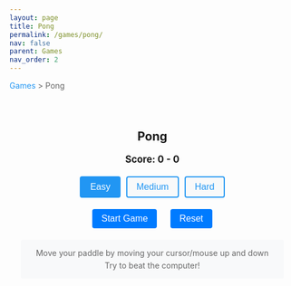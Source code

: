 ```yaml
---
layout: page
title: Pong
permalink: /games/pong/
nav: false
parent: Games
nav_order: 2
---
```


<div class="breadcrumb">
    <a href="/games/">Games</a> > Pong
</div>

<div class="game-container">
    <div class="game-header">
        <h2>Pong</h2>
        <div class="game-stats">
            <span>Score: <span id="score">0 - 0</span></span>
        </div>
    </div>
    <div class="game-mode-selector">
        <div id="difficultySelector" class="difficulty-selector">
            <button class="difficulty-btn active" data-difficulty="easy">Easy</button>
            <button class="difficulty-btn" data-difficulty="medium">Medium</button>
            <button class="difficulty-btn" data-difficulty="hard">Hard</button>
        </div>
    </div>
    <div class="game-controls">
        <button id="startGame">Start Game</button>
        <button id="resetGame">Reset</button>
    </div>
    <div class="game-instructions">
        <p>Move your paddle by moving your cursor/mouse up and down</p>
        <p>Try to beat the computer!</p>
    </div>
    <canvas id="pongCanvas" width="800" height="400"></canvas>
</div>

<style>
.breadcrumb {
    margin-bottom: 20px;
    color: #666;
}

.breadcrumb a {
    color: #2196F3;
    text-decoration: none;
}

.breadcrumb a:hover {
    text-decoration: underline;
}

.game-container {
    max-width: 800px;
    margin: 0 auto;
    padding: 20px;
    text-align: center;
}

.game-header {
    margin-bottom: 20px;
}

.game-stats {
    display: flex;
    justify-content: center;
    gap: 20px;
    margin: 10px 0;
    font-size: 1.2em;
    font-weight: bold;
}

.game-mode-selector {
    margin-bottom: 20px;
}

.difficulty-selector {
    display: flex;
    justify-content: center;
    gap: 10px;
    margin: 10px 0;
}

.difficulty-btn {
    padding: 8px 16px;
    font-size: 16px;
    cursor: pointer;
    background-color: #f8f9fa;
    color: #2196F3;
    border: 2px solid #2196F3;
    border-radius: 4px;
    transition: all 0.2s;
}

.difficulty-btn:hover {
    background-color: #e3f2fd;
}

.difficulty-btn.active {
    background-color: #2196F3;
    color: white;
}

.game-controls {
    margin-bottom: 20px;
}

.game-controls button {
    margin: 0 10px;
    padding: 8px 16px;
    font-size: 16px;
    cursor: pointer;
    background-color: #007bff;
    color: white;
    border: none;
    border-radius: 4px;
}

.game-controls button:hover {
    background-color: #0056b3;
}

.game-instructions {
    margin-bottom: 20px;
    padding: 10px;
    background-color: #f8f9fa;
    border-radius: 4px;
}

.game-instructions p {
    margin: 5px 0;
    color: #666;
}

#pongCanvas {
    background-color: #000;
    border-radius: 4px;
    box-shadow: 0 2px 4px rgba(0,0,0,0.2);
    cursor: none;
}

@media (max-width: 800px) {
    #pongCanvas {
        width: 100%;
        height: auto;
    }
}
</style>

<script>
document.addEventListener('DOMContentLoaded', function() {
    const canvas = document.getElementById('pongCanvas');
    const ctx = canvas.getContext('2d');
    const startButton = document.getElementById('startGame');
    const resetButton = document.getElementById('resetGame');
    const scoreDisplay = document.getElementById('score');
    const difficultyBtns = document.querySelectorAll('.difficulty-btn');
    
    // Game objects
    const ball = {
        x: canvas.width / 2,
        y: canvas.height / 2,
        radius: 10,
        dx: 5,
        dy: 5,
        color: '#fff'
    };
    
    const paddleHeight = 100;
    const paddleWidth = 10;
    
    const player = {
        x: 0,
        y: canvas.height / 2 - paddleHeight / 2,
        width: paddleWidth,
        height: paddleHeight,
        color: '#fff',
        score: 0
    };
    
    const computer = {
        x: canvas.width - paddleWidth,
        y: canvas.height / 2 - paddleHeight / 2,
        width: paddleWidth,
        height: paddleHeight,
        color: '#fff',
        score: 0
    };
    
    // Game state
    let gameLoop = null;
    let difficulty = 'easy';
    let mouseY = canvas.height / 2;
    
    // Game settings
    const settings = {
        easy: {
            ballSpeed: 4,
            computerSpeed: 3,
            computerAccuracy: 0.7
        },
        medium: {
            ballSpeed: 6,
            computerSpeed: 5,
            computerAccuracy: 0.85
        },
        hard: {
            ballSpeed: 8,
            computerSpeed: 8,
            computerAccuracy: 0.95
        }
    };
    
    // Event listeners for difficulty selection
    difficultyBtns.forEach(btn => {
        btn.addEventListener('click', () => {
            difficultyBtns.forEach(b => b.classList.remove('active'));
            btn.classList.add('active');
            difficulty = btn.dataset.difficulty;
        });
    });
    
    // Mouse/touch event listeners
    function handlePointerMove(e) {
        const rect = canvas.getBoundingClientRect();
        const scaleY = canvas.height / rect.height;
        
        const clientY = e.type.includes('touch') ? e.touches[0].clientY : e.clientY;
        mouseY = (clientY - rect.top) * scaleY;
        
        // Keep paddle within canvas bounds
        mouseY = Math.max(paddleHeight/2, Math.min(canvas.height - paddleHeight/2, mouseY));
    }
    
    canvas.addEventListener('mousemove', handlePointerMove);
    canvas.addEventListener('touchmove', handlePointerMove, { passive: false });
    canvas.addEventListener('touchstart', (e) => e.preventDefault(), { passive: false });
    
    // Simple AI that follows the ball
    function updateComputer() {
        const currentSettings = settings[difficulty];
        
        // Calculate target position (center of paddle)
        const targetY = ball.y - (computer.height / 2);
        
        // Add some randomness to make it less perfect
        const randomOffset = (Math.random() - 0.5) * (1 - currentSettings.computerAccuracy) * 50;
        const finalTarget = targetY + randomOffset;
        
        // Move towards the target
        const distance = finalTarget - computer.y;
        const moveAmount = currentSettings.computerSpeed * Math.sign(distance);
        
        // Apply movement
        computer.y += moveAmount;
        
        // Keep paddle within bounds
        if (computer.y < 0) computer.y = 0;
        if (computer.y + computer.height > canvas.height) {
            computer.y = canvas.height - computer.height;
        }
    }
    
    function updateBall() {
        const currentSettings = settings[difficulty];
        
        // Update ball position
        ball.x += ball.dx;
        ball.y += ball.dy;
        
        // Ball collision with top and bottom
        if (ball.y + ball.radius > canvas.height || ball.y - ball.radius < 0) {
            ball.dy = -ball.dy;
        }
        
        // Ball collision with paddles
        if (ball.x - ball.radius < player.x + player.width &&
            ball.y > player.y &&
            ball.y < player.y + player.height) {
            ball.dx = Math.abs(ball.dx);
            // Add some randomness to the ball's vertical direction
            ball.dy += (Math.random() - 0.5) * 2;
        }
        
        if (ball.x + ball.radius > computer.x &&
            ball.y > computer.y &&
            ball.y < computer.y + computer.height) {
            ball.dx = -Math.abs(ball.dx);
            // Add some randomness to the ball's vertical direction
            ball.dy += (Math.random() - 0.5) * 2;
        }
        
        // Score points
        if (ball.x < 0) {
            computer.score++;
            resetBall();
        } else if (ball.x > canvas.width) {
            player.score++;
            resetBall();
        }
        
        // Update score display
        scoreDisplay.textContent = `${player.score} - ${computer.score}`;
    }
    
    function resetBall() {
        ball.x = canvas.width / 2;
        ball.y = canvas.height / 2;
        const currentSettings = settings[difficulty];
        ball.dx = (Math.random() > 0.5 ? 1 : -1) * currentSettings.ballSpeed;
        ball.dy = (Math.random() * 2 - 1) * currentSettings.ballSpeed;
    }
    
    function draw() {
        // Clear canvas
        ctx.fillStyle = '#000';
        ctx.fillRect(0, 0, canvas.width, canvas.height);
        
        // Draw center line
        ctx.setLineDash([5, 15]);
        ctx.beginPath();
        ctx.moveTo(canvas.width / 2, 0);
        ctx.lineTo(canvas.width / 2, canvas.height);
        ctx.strokeStyle = '#fff';
        ctx.stroke();
        ctx.setLineDash([]);
        
        // Draw ball
        ctx.beginPath();
        ctx.arc(ball.x, ball.y, ball.radius, 0, Math.PI * 2);
        ctx.fillStyle = ball.color;
        ctx.fill();
        ctx.closePath();
        
        // Draw paddles
        ctx.fillStyle = player.color;
        ctx.fillRect(player.x, player.y, player.width, player.height);
        
        ctx.fillStyle = computer.color;
        ctx.fillRect(computer.x, computer.y, computer.width, computer.height);
    }
    
    function gameUpdate() {
        // Update player paddle position
        player.y = mouseY - paddleHeight/2;
        
        // Update computer paddle
        updateComputer();
        
        // Update ball
        updateBall();
        
        // Draw everything
        draw();
    }
    
    function startGame() {
        if (gameLoop) return;
        gameLoop = setInterval(gameUpdate, 1000 / 60);
    }
    
    function resetGame() {
        if (gameLoop) {
            clearInterval(gameLoop);
            gameLoop = null;
        }
        
        // Reset scores
        player.score = 0;
        computer.score = 0;
        scoreDisplay.textContent = '0 - 0';
        
        // Reset ball
        resetBall();
        
        // Reset paddles
        player.y = canvas.height / 2 - paddleHeight / 2;
        computer.y = canvas.height / 2 - paddleHeight / 2;
    }
    
    // Event listeners for buttons
    startButton.addEventListener('click', startGame);
    resetButton.addEventListener('click', resetGame);
    
    // Initial draw
    draw();
});
</script> 